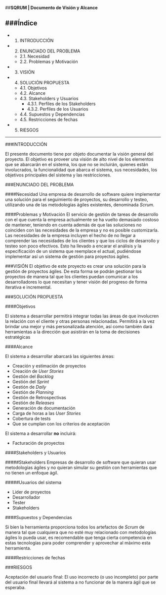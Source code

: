 ##**SQRUM | Documento de Visión y Alcance**

###Índice
----------
* 1. INTRODUCCIÓN
* 2. ENUNCIADO DEL PROBLEMA
  - 2.1.    Necesidad
  - 2.2.      Problemas y Motivación
* 3. VISIÓN
* 4. SOLUCIÓN PROPUESTA
  - 4.1. Objetivos
  - 4.2. Alcance
  - 4.3. Stakeholders y Usuarios
    - 4.3.1. Perfiles de los Stakeholders
    - 4.3.2. Perfiles de los Usuarios
  - 4.4. Supuestos y Dependencias
  - 4.5. Restricciones de fechas
* 5. RIESGOS

--------
###INTRODUCCIÓN

El presente documento tiene por objeto documentar la visión general del proyecto.
El objetivo es proveer una visión de alto nivel de los elementos que se abarcarán en el sistema, los que no se incluirán, quienes están involucrados, la funcionalidad que abarca el sistema, sus necesidades, los objetivos principales del sistema y las restricciones.

###ENUNCIADO DEL PROBLEMA

####Necesidad
Una empresa de desarrollo de software quiere implementar una solución para el seguimiento de proyectos, su desarrollo y testeo, utilizando una de las metodologías ágiles existentes, denominada *Scrum*.

####Problemas y Motivación
El servicio de gestión de tareas  de desarrollo con el que cuenta la empresa actualmente se ha vuelto demasiado costoso de mantener, teniendo en cuenta además de que las soluciones no coinciden con las necesidades de la empresa y no es posible customizarla.
Las necesidades de la empresa incluyen el hecho de no llegar a comprender las necesidades de los clientes y que los ciclos de desarrollo y testeo son poco efectivos.
Esto ha llevado a encarar el análisis y la especificación de un sistema que reemplace el actual, pudiéndose implementar así un sistema de gestión para proyectos ágiles.

###VISIÓN
El objetivo de este proyecto es crear una solución para la gestión de proyectos ágiles.
De esta forma se podrán gestionar los proyectos de manera tal que los clientes puedan comunicar a los desarrolladores lo que necesitan y tener visión del progreso de forma iterativa e incremental.

###SOLUCIÓN PROPUESTA 

####Objetivos
 
El sistema a desarrollar permitirá integrar todas las áreas de que involucren la relación con el cliente y otras personas relacionadas. Permitirá a la vez brindar una mejor y más personalizada atención, así como también dará herramientas a la dirección que asistirán en la toma de decisiones estratégicas

####Alcance
 
El sistema a desarrollar abarcará las siguientes áreas:
* Creación y estimación de proyectos 
* Creación de *User Stories*
* Gestión del *Backlog*
* Gestión del *Sprint*
* Gestión de *Daily*
* Gestión de *Planning*
* Gestión de Retrospectivas
* Gestión de *Releases*
* Generación de documentación
* Carga de horas a las *User Stories*
* Cobertura de tests
* Que se cumplan con los criterios de aceptación

El sistema a desarrollar **no** incluirá:
* Facturación de proyectos

####Stakeholders y Usuarios
 
#####Stakeholders
Empresas de desarrollo de software que quieran usar metodologías ágiles y no quieran simular su gestión con herramientas que no tienen un enfoque ágil.

#####Usuarios del sistema
 
* Lider de proyectos
* Desarrollador
* Tester
* Stakeholders

####Supuestos y Dependencias

Si bien la herramienta proporciona todos los artefactos de *Scrum* de manera tal que cualquiera que no esté muy relacionado con metodologías ágiles lo pueda usar, es recomendable que tenga cierta competencia en estas tecnologías para poder comprender y aprovechar al máximo esta herramienta.

####Restricciones de fechas


###RIESGOS

Aceptación del usuario final: El uso incorrecto (o uso incompleto) por parte del usuario final llevará al sistema a no funcionar de la manera ágil que se esperaba.
